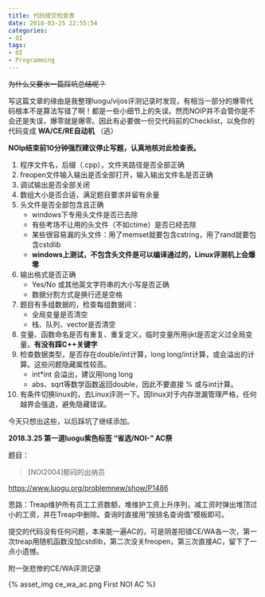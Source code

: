 ```yaml
---
title: 代码提交检查表
date: 2018-03-25 22:55:54
categories:
- OI
tags:
- OI
- Programming
---
```


~~为什么又要水一篇踩坑总结呢？~~ 

写这篇文章的缘由是我整理luogu/vijos评测记录时发现，有相当一部分的爆零代码根本不是算法写错了啊！都是一些小细节上的失误。然而NOIP并不会管你是不会还是失误，爆零就是爆零。因此有必要做一份交代码前的Checklist，以免你的代码变成 **WA/CE/RE自动机** （逃）  

 **NOIp结束前10分钟强烈建议停止写题，认真地核对此检查表。** 

1. 程序文件名，后缀（.cpp），文件夹路径是否全部正确
2. freopen文件输入输出是否全部打开，输入输出文件名是否正确
3. 调试输出是否全部关闭
4. 数组大小是否合适，满足题目要求并留有余量
5. 头文件是否全部包含且正确
    - windows下专用头文件是否已去除
    - 有些考场不让用的头文件（不如ctime）是否已经去除
    - 某些很容易漏的头文件：用了memset就要包含cstring，用了rand就要包含cstdlib
    - **windows上测试，不包含头文件是可以编译通过的，Linux评测机上会爆零** 
6. 输出格式是否正确
    - Yes/No 或其他英文字符串的大小写是否正确
    - 数据分割方式是换行还是空格
7. 题目有多组数据的，检查每组数据间：
    - 全局变量是否清空
    - 栈、队列、vector是否清空
8. 变量、函数命名是否有重复、重复定义，临时变量所用ijkt是否定义过全局变量。**有没有踩C++关键字**
9. 检查数据类型，是否存在double/int计算，long long/int计算，或会溢出的计算。这些问题隐藏属性较高。
    - int*int 会溢出，建议用long long
    - abs、sqrt等数学函数返回double，因此不要直接 % 或与int计算。
10. 有条件切换linux的，去Linux评测一下。因linux对于内存泄漏管理严格，任何越界会强退，避免隐藏错误。

<!-- more -->

今天只想出这些，以后踩坑了继续添加。

**2018.3.25 第一道luogu紫色标签 “省选/NOI-” AC祭**  

题目：

> [NOI2004]郁闷的出纳员  

https://www.luogu.org/problemnew/show/P1486

思路：Treap维护所有员工工资数额，堆维护工资上升序列，减工资时弹出堆顶过小的工资，并在Treap中删除。查询时直接用“按排名查询值”模板即可。

提交的代码没有任何问题，本来能一遍AC的，可是阴差阳错CE/WA各一次，第一次treap用随机函数没加cstdlib，第二次没关freopen，第三次直接AC，留下了一点小遗憾。

附一张悲惨的CE/WA评测记录

{% asset_img ce_wa_ac.png First NOI AC %}